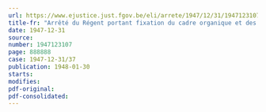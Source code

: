 ```yaml
---
url: https://www.ejustice.just.fgov.be/eli/arrete/1947/12/31/1947123107/justel
title-fr: "Arrêté du Régent portant fixation du cadre organique et des barèmes du personnel de la Force navale"
date: 1947-12-31
source:
number: 1947123107
page: 888888
case: 1947-12-31/37
publication: 1948-01-30
starts:
modifies:
pdf-original:
pdf-consolidated:
---
```


